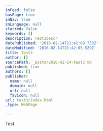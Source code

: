 ```yaml
---
inFeed: false
hasPage: true
inNav: true
inLanguage: null
starred: false
keywords: []
description: Test3descr
datePublished: '2016-02-14T21:42:08.733Z'
dateModified: '2016-02-14T21:42:05.529Z'
title: Test3
author: []
sourcePath: _posts/2016-02-14-test3.md
published: true
authors: []
publisher:
  name: null
  domain: null
  url: null
  favicon: null
url: test3/index.html
_type: WebPage

---
```

Test